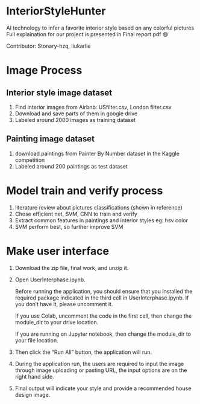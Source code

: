# InteriorStyleHunter
AI technology to infer a favorite interior style based on any colorful pictures
Full explaination for our project is presented in Final report.pdf :smile:

Contributor: Stonary-hzq, liukarlie

# Image Process
## Interior style image dataset
  1. Find interior images from Airbnb: USfilter.csv, London filter.csv
  2. Download and save parts of them in google drive
  3. Labeled around 2000 images as training dataset
## Painting image dataset
  1. download paintings from Painter By Number dataset in the Kaggle competition
  2. Labeled around 200 paintings as test dataset

# Model train and verify process
  1. literature review about pictures classifications (shown in reference)
  2. Chose efficient net, SVM, CNN to train and verify
  3. Extract common features in paintings and interior styles eg: hsv color
  4. SVM perform best, so further improve SVM

# Make user interface
  1. Download the zip file, final work, and unzip it.
  2. Open UserInterphase.ipynb.
     
     Before running the application, you should ensure that you installed the required package indicated in the third cell in UserInterphase.ipynb. If you don’t have it, please uncomment it.

     If you use Colab, uncomment the code in the first cell, then change the module_dir to your drive location.

     If you are running on Jupyter notebook, then change the module_dir to your file location. 

  3. Then click the “Run All” button, the application will run.

  4. During the application run, the users are required to input the image through image uploading or pasting URL, the input options are on the right hand side. 

  5. Final output will indicate your style and provide a recommended house design image.
